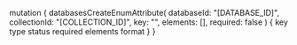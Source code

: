 mutation {
    databasesCreateEnumAttribute(
        databaseId: "[DATABASE_ID]",
        collectionId: "[COLLECTION_ID]",
        key: "",
        elements: [],
        required: false
    ) {
        key
        type
        status
        required
        elements
        format
    }
}
